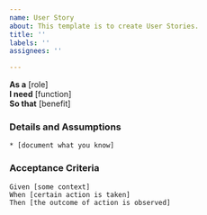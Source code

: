 ```yaml
---
name: User Story
about: This template is to create User Stories.
title: ''
labels: ''
assignees: ''

---
```


**As a** [role]  
**I need** [function]  
**So that** [benefit]  
      
### Details and Assumptions
    * [document what you know]
 
### Acceptance Criteria     
```gherkin
Given [some context]
When [certain action is taken]
Then [the outcome of action is observed]
```
